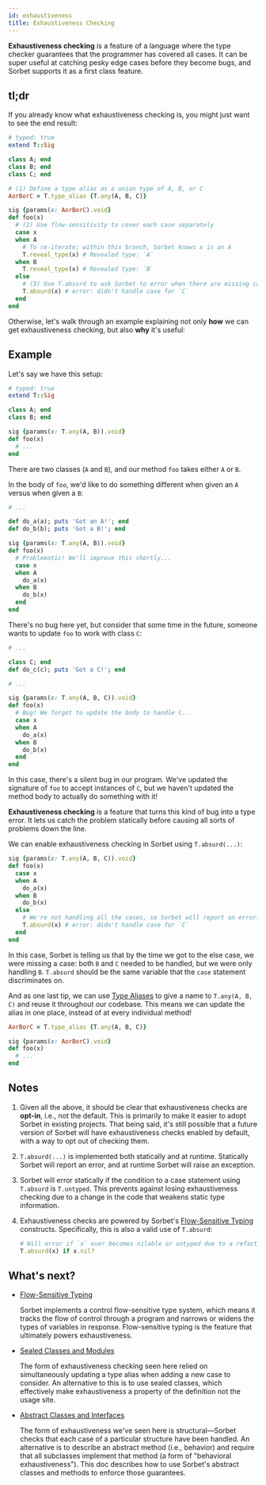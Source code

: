 ```yaml
---
id: exhaustiveness
title: Exhaustiveness Checking
---
```


**Exhaustiveness checking** is a feature of a language where the type checker
guarantees that the programmer has covered all cases. It can be super useful at
catching pesky edge cases before they become bugs, and Sorbet supports it as a
first class feature.

<!-- Using [Flow-Sensitive Typing](flow-sensitive.md), [Union Types](union-types.md), and [Type Assertions](type-assertions.md) we can approximate exhaustiveness checking. -->

## tl;dr

If you already know what exhaustiveness checking is, you might just want to see
the end result:

```ruby
# typed: true
extend T::Sig

class A; end
class B; end
class C; end

# (1) Define a type alias as a union type of A, B, or C
AorBorC = T.type_alias {T.any(A, B, C)}

sig {params(x: AorBorC).void}
def foo(x)
  # (2) Use flow-sensitivity to cover each case separately
  case x
  when A
    # To re-iterate: within this branch, Sorbet knows x is an A
    T.reveal_type(x) # Revealed type: `A`
  when B
    T.reveal_type(x) # Revealed type: `B`
  else
    # (3) Use T.absurd to ask Sorbet to error when there are missing cases.
    T.absurd(x) # error: didn't handle case for `C`
  end
end
```

Otherwise, let's walk through an example explaining not only **how** we can get
exhaustiveness checking, but also **why** it's useful:

## Example

Let's say we have this setup:

```ruby
# typed: true
extend T::Sig

class A; end
class B; end

sig {params(x: T.any(A, B)).void}
def foo(x)
  # ...
end
```

There are two classes (`A` and `B`), and our method `foo` takes either `A` or
`B`.

In the body of `foo`, we'd like to do something different when given an `A`
versus when given a `B`:

```ruby
# ...

def do_a(a); puts 'Got an A!'; end
def do_b(b); puts 'Got a B!'; end

sig {params(x: T.any(A, B)).void}
def foo(x)
  # Problematic! We'll improve this shortly...
  case x
  when A
    do_a(x)
  when B
    do_b(x)
  end
end
```

There's no bug here yet, but consider that some time in the future, someone
wants to update `foo` to work with class `C`:

```ruby
# ...

class C; end
def do_c(c); puts 'Got a C!'; end

# ...

sig {params(x: T.any(A, B, C)).void}
def foo(x)
  # Bug! We forgot to update the body to handle C...
  case x
  when A
    do_a(x)
  when B
    do_b(x)
  end
end
```

In this case, there's a silent bug in our program. We've updated the signature
of `foo` to accept instances of `C`, but we haven't updated the method body to
actually do something with it!

**Exhaustiveness checking** is a feature that turns this kind of bug into a type
error. It lets us catch the problem statically before causing all sorts of
problems down the line.

We can enable exhaustiveness checking in Sorbet using `T.absurd(...)`:

```ruby
sig {params(x: T.any(A, B, C)).void}
def foo(x)
  case x
  when A
    do_a(x)
  when B
    do_b(x)
  else
    # We're not handling all the cases, so Sorbet will report an error:
    T.absurd(x) # error: didn't handle case for `C`
  end
end
```

In this case, Sorbet is telling us that by the time we got to the else case, we
were missing a case: both `B` and `C` needed to be handled, but we were only
handling `B`. `T.absurd` should be the same variable that the `case` statement
discriminates on.

And as one last tip, we can use [Type Aliases](type-aliases.md) to give a name
to `T.any(A, B, C)` and reuse it throughout our codebase. This means we can
update the alias in one place, instead of at every individual method!

```ruby
AorBorC = T.type_alias {T.any(A, B, C)}

sig {params(x: AorBorC).void}
def foo(x)
  # ...
end
```

## Notes

1.  Given all the above, it should be clear that exhaustiveness checks are
    **opt-in**, i.e., not the default. This is primarily to make it easier to
    adopt Sorbet in existing projects. That being said, it's still possible that
    a future version of Sorbet will have exhaustiveness checks enabled by
    default, with a way to opt out of checking them.

1.  `T.absurd(...)` is implemented both statically and at runtime. Statically
    Sorbet will report an error, and at runtime Sorbet will raise an exception.

1.  Sorbet will error statically if the condition to a case statement using
    `T.absurd` is `T.untyped`. This prevents against losing exhaustiveness
    checking due to a change in the code that weakens static type information.

1.  Exhaustiveness checks are powered by Sorbet's
    [Flow-Sensitive Typing](flow-sensitive.md) constructs. Specifically, this is
    also a valid use of `T.absurd`:

    ```ruby
    # Will error if `x` ever becomes nilable or untyped due to a refactoring
    T.absurd(x) if x.nil?
    ```

## What's next?

- [Flow-Sensitive Typing](flow-sensitive.md)

  Sorbet implements a control flow-sensitive type system, which means it tracks
  the flow of control through a program and narrows or widens the types of
  variables in response. Flow-sensitive typing is the feature that ultimately
  powers exhaustiveness.

- [Sealed Classes and Modules](sealed.md)

  The form of exhaustiveness checking seen here relied on simultaneously
  updating a type alias when adding a new case to consider. An alternative to
  this is to use sealed classes, which effectively make exhaustiveness a
  property of the definition not the usage site.

- [Abstract Classes and Interfaces](abstract.md)

  The form of exhaustiveness we've seen here is structural—Sorbet checks that
  each case of a particular structure have been handled. An alternative is to
  describe an abstract method (i.e., behavior) and require that all subclasses
  implement that method (a form of "behavioral exhaustiveness"). This doc
  describes how to use Sorbet's abstract classes and methods to enforce those
  guarantees.
